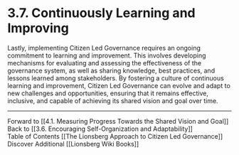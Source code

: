 # 3.7. Continuously Learning and Improving

Lastly, implementing Citizen Led Governance requires an ongoing commitment to learning and improvement. This involves developing mechanisms for evaluating and assessing the effectiveness of the governance system, as well as sharing knowledge, best practices, and lessons learned among stakeholders. By fostering a culture of continuous learning and improvement, Citizen Led Governance can evolve and adapt to new challenges and opportunities, ensuring that it remains effective, inclusive, and capable of achieving its shared vision and goal over time.

___

Forward to [[4.1. Measuring Progress Towards the Shared Vision and Goal]]  
Back to [[3.6. Encouraging Self-Organization and Adaptability]]  
Table of Contents [[The Lionsberg Approach to Citizen Led Governance]]
Discover Additional [[Lionsberg Wiki Books]]  